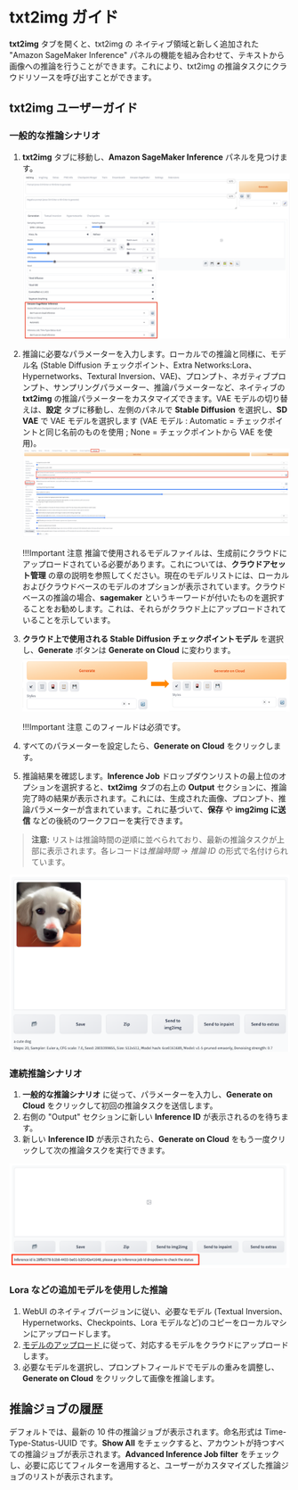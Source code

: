 # txt2img ガイド

**txt2img** タブを開くと、txt2img の ネイティブ領域と新しく追加された "Amazon SageMaker Inference" パネルの機能を組み合わせて、テキストから画像への推論を行うことができます。これにより、txt2img の推論タスクにクラウドリソースを呼び出すことができます。

## txt2img ユーザーガイド

### 一般的な推論シナリオ

1. **txt2img** タブに移動し、**Amazon SageMaker Inference** パネルを見つけます。 
![Sagemaker Inference 面板 ](../images/txt2img-inference.png) 
2. 推論に必要なパラメーターを入力します。ローカルでの推論と同様に、モデル名 (Stable Diffusion チェックポイント、Extra Networks:Lora、Hypernetworks、Textural Inversion、VAE)、プロンプト、ネガティブプロンプト、サンプリングパラメーター、推論パラメーターなど、ネイティブの **txt2img** の推論パラメーターをカスタマイズできます。VAE モデルの切り替えは、**設定** タブに移動し、左側のパネルで **Stable Diffusion** を選択し、**SD VAE** で VAE モデルを選択します (VAE モデル : Automatic = チェックポイントと同じ名前のものを使用 ; None = チェックポイントから VAE を使用)。
![Settings 面板 ](../images/setting-vae.png) 

    !!!Important 注意 
        推論で使用されるモデルファイルは、生成前にクラウドにアップロードされている必要があります。これについては、**クラウドアセット管理** の章の説明を参照してください。現在のモデルリストには、ローカルおよびクラウドベースのモデルのオプションが表示されています。クラウドベースの推論の場合、**sagemaker** というキーワードが付いたものを選択することをお勧めします。これは、それらがクラウド上にアップロードされていることを示しています。

3. **クラウド上で使用される Stable Diffusion チェックポイントモデル** を選択し、**Generate** ボタンは **Generate on Cloud** に変わります。
![Generate button 面板 ](../images/txt2img-generate-button.png) 

    !!!Important 注意 
        このフィールドは必須です。 

4. すべてのパラメーターを設定したら、**Generate on Cloud** をクリックします。

5. 推論結果を確認します。**Inference Job** ドロップダウンリストの最上位のオプションを選択すると、**txt2img** タブの右上の **Output** セクションに、推論完了時の結果が表示されます。これには、生成された画像、プロンプト、推論パラメーターが含まれています。これに基づいて、**保存** や **img2img に送信** などの後続のワークフローを実行できます。
> **注意:** リストは推論時間の逆順に並べられており、最新の推論タスクが上部に表示されます。各レコードは*推論時間 -> 推論 ID* の形式で名付けられています。

![generate results](../images/generate-results.png) 


### 連続推論シナリオ
1. **一般的な推論シナリオ** に従って、パラメーターを入力し、**Generate on Cloud** をクリックして初回の推論タスクを送信します。
2. 右側の "Output" セクションに新しい **Inference ID** が表示されるのを待ちます。
3. 新しい **Inference ID** が表示されたら、**Generate on Cloud** をもう一度クリックして次の推論タスクを実行できます。

![generate results](../images/continue-inference.png) 



### Lora などの追加モデルを使用した推論
1. WebUI のネイティブバージョンに従い、必要なモデル (Textual Inversion、Hypernetworks、Checkpoints、Lora モデルなど)のコピーをローカルマシンにアップロードします。
2. [ モデルのアップロード ](../CloudAssetsManage/) に従って、対応するモデルをクラウドにアップロードします。
3. 必要なモデルを選択し、プロンプトフィールドでモデルの重みを調整し、**Generate on Cloud** をクリックして画像を推論します。


## 推論ジョブの履歴
デフォルトでは、最新の 10 件の推論ジョブが表示されます。命名形式は Time-Type-Status-UUID です。**Show All** をチェックすると、アカウントが持つすべての推論ジョブが表示されます。**Advanced Inference Job filter** をチェックし、必要に応じてフィルターを適用すると、ユーザーがカスタマイズした推論ジョブのリストが表示されます。
